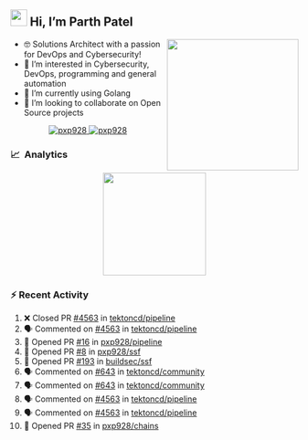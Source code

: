 ## <img src="https://github.com/TheDudeThatCode/TheDudeThatCode/blob/master/Assets/Hi.gif" width="29px"> Hi, I’m Parth Patel

<img align="right"  src="https://media.giphy.com/media/PRgs2sn03T1xpCSWKe/giphy.gif" width="230">

- :nerd_face: Solutions Architect with a passion for DevOps and Cybersecurity!
- 👀  I’m interested in Cybersecurity, DevOps, programming and general automation
- 🌱  I’m currently using Golang
- 💞️  I’m looking to collaborate on Open Source projects

<p align="center">
  <a href="https://linkedin.com/in/pxp928" target="blank">
    <img src="https://img.shields.io/badge/linkedin-%230077B5.svg?&style=for-the-badge&logo=linkedin&logoColor=white" alt="pxp928" />
  </a>
  <a href="https://twitter.com/pxp928" target="blank">
    <img src="https://img.shields.io/badge/Twitter-1DA1F2?style=for-the-badge&logo=twitter&logoColor=white" alt="pxp928" />
  </a>
</p>

### 📈 &nbsp;Analytics

<p align="center">
  <a href="https://github.com/pxp928">
    <img height="180em" src="https://github-readme-stats-eight-theta.vercel.app/api?username=pxp928&show_icons=true&theme=radical&include_all_commits=true&count_private=true&line_height=26"/>
  </a>
</p>

### :zap: Recent Activity

<!--START_SECTION:activity-->
1. ❌ Closed PR [#4563](https://github.com/tektoncd/pipeline/pull/4563) in [tektoncd/pipeline](https://github.com/tektoncd/pipeline)
2. 🗣 Commented on [#4563](https://github.com/tektoncd/pipeline/issues/4563) in [tektoncd/pipeline](https://github.com/tektoncd/pipeline)
3. 💪 Opened PR [#16](https://github.com/pxp928/pipeline/pull/16) in [pxp928/pipeline](https://github.com/pxp928/pipeline)
4. 💪 Opened PR [#8](https://github.com/pxp928/ssf/pull/8) in [pxp928/ssf](https://github.com/pxp928/ssf)
5. 💪 Opened PR [#193](https://github.com/buildsec/ssf/pull/193) in [buildsec/ssf](https://github.com/buildsec/ssf)
6. 🗣 Commented on [#643](https://github.com/tektoncd/community/issues/643) in [tektoncd/community](https://github.com/tektoncd/community)
7. 🗣 Commented on [#643](https://github.com/tektoncd/community/issues/643) in [tektoncd/community](https://github.com/tektoncd/community)
8. 🗣 Commented on [#4563](https://github.com/tektoncd/pipeline/issues/4563) in [tektoncd/pipeline](https://github.com/tektoncd/pipeline)
9. 🗣 Commented on [#4563](https://github.com/tektoncd/pipeline/issues/4563) in [tektoncd/pipeline](https://github.com/tektoncd/pipeline)
10. 💪 Opened PR [#35](https://github.com/pxp928/chains/pull/35) in [pxp928/chains](https://github.com/pxp928/chains)
<!--END_SECTION:activity-->

<!---
pxp928/pxp928 is a ✨ special ✨ repository because its `README.md` (this file) appears on your GitHub profile.
You can click the Preview link to take a look at your changes.
--->
